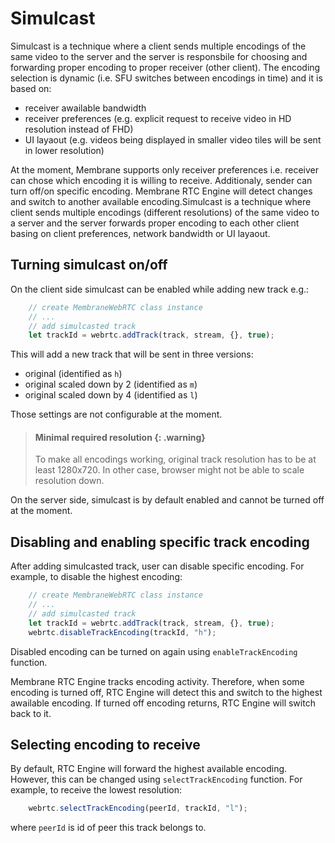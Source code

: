 # Simulcast

Simulcast is a technique where a client sends multiple encodings of the same video to the server and the server is responsbile for choosing and forwarding proper encoding to proper receiver (other client). The encoding selection is dynamic (i.e. SFU switches between encodings in time) and it is based on:

* receiver awailable bandwidth
* receiver preferences (e.g. explicit request to receive video in HD resolution instead of FHD)
* UI layaout (e.g. videos being displayed in smaller video tiles will be sent in lower resolution)

At the moment, Membrane supports only receiver preferences i.e. receiver can chose which encoding it is willing to receive. Additionaly, sender can turn off/on specific encoding. Membrane RTC Engine will detect changes and switch to another available encoding.Simulcast is a technique where client sends multiple encodings (different resolutions) of the same
video to a server and the server forwards proper encoding to each other client basing on 
client preferences, network bandwidth or UI layaout.

## Turning simulcast on/off

On the client side simulcast can be enabled while adding new track e.g.:

```ts
    // create MembraneWebRTC class instance
    // ...
    // add simulcasted track
    let trackId = webrtc.addTrack(track, stream, {}, true);
```

This will add a new track that will be sent in three versions:
* original (identified as `h`)
* original scaled down by 2 (identified as `m`)
* original scaled down by 4 (identified as `l`)

Those settings are not configurable at the moment.

> #### Minimal required resolution {: .warning}
>
> To make all encodings working, original track resolution has to be at least 1280x720.
> In other case, browser might not be able to scale resolution down.

On the server side, simulcast is by default enabled and cannot be turned off at the moment.

## Disabling and enabling specific track encoding

After adding simulcasted track, user can disable specific encoding.
For example, to disable the highest encoding:

```ts
    // create MembraneWebRTC class instance
    // ...
    // add simulcasted track
    let trackId = webrtc.addTrack(track, stream, {}, true);
    webrtc.disableTrackEncoding(trackId, "h");
```

Disabled encoding can be turned on again using `enableTrackEncoding` function.

Membrane RTC Engine tracks encoding activity. 
Therefore, when some encoding is turned off, RTC Engine will detect this and switch to 
the highest awailable encoding.
If turned off encoding returns, RTC Engine will switch back to it.

## Selecting encoding to receive

By default, RTC Engine will forward the highest available encoding.
However, this can be changed using `selectTrackEncoding` function.
For example, to receive the lowest resolution:

```ts
    webrtc.selectTrackEncoding(peerId, trackId, "l");
```

where `peerId` is id of peer this track belongs to.
